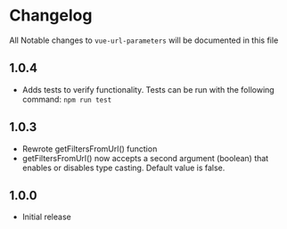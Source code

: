 # Changelog

All Notable changes to `vue-url-parameters` will be documented in this file

## 1.0.4
- Adds tests to verify functionality. Tests can be run with the following command: `npm run test`

## 1.0.3
- Rewrote getFiltersFromUrl() function
- getFiltersFromUrl() now accepts a second argument (boolean) that enables or disables type casting. Default value is false.

## 1.0.0
- Initial release